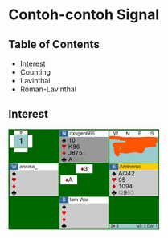 # Contoh-contoh Signal

## Table of Contents

- Interest
- Counting
- Lavinthal
- Roman-Lavinthal


## Interest

<img 
align="center"
src="./Assets/no interest-001.jpg" 
width="300" height="200">

